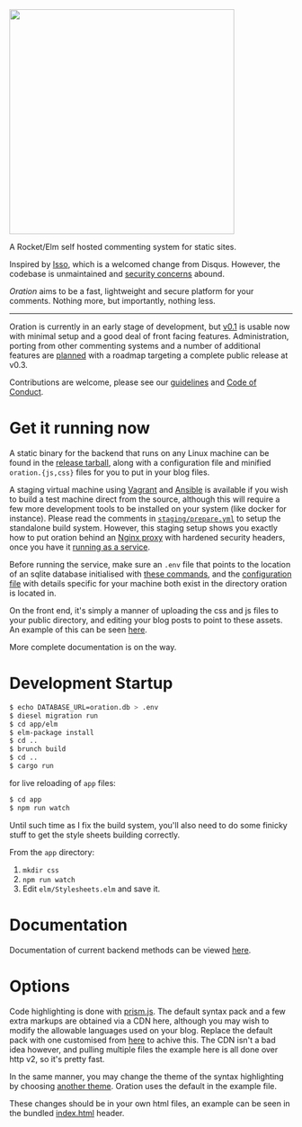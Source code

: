 <img src="https://libbum.github.io/oration/logo_wbl.svg" width=400 px />

A Rocket/Elm self hosted commenting system for static sites.

Inspired by [Isso](https://posativ.org/isso/), which is a welcomed change from Disqus.
However, the codebase is unmaintained and [security concerns](https://axiomatic.neophilus.net/posts/2017-04-16-from-disqus-to-isso.html) abound.

*Oration* aims to be a fast, lightweight and secure platform for your comments. Nothing more, but importantly, nothing less.

---

Oration is currently in an early stage of development, but [v0.1](https://github.com/Libbum/oration/releases/tag/v0.1.1) is usable now with minimal setup and a good deal of front facing features.
Administration, porting from other commenting systems and a number of additional features are [planned](https://github.com/Libbum/oration/milestones) with a roadmap targeting a complete public release at v0.3.

Contributions are welcome, please see our [guidelines](CONTRIBUTING.md) and [Code of Conduct](CODE_OF_CONDUCT.md).

# Get it running now

A static binary for the backend that runs on any Linux machine can be found in the [release tarball](https://github.com/Libbum/oration/releases/download/v0.1/oration-v0.1.tar.gz), along with a configuration file and minified `oration.{js,css}` files for you to put in your blog files.

A staging virtual machine using [Vagrant](https://www.vagrantup.com/) and [Ansible](https://www.ansible.com/) is available if you wish to build a test machine direct from the source, although this will require a few more development tools to be installed on your system (like docker for instance).
Please read the comments in [`staging/prepare.yml`](staging/prepare.yml) to setup the standalone build system.
However, this staging setup shows you exactly how to put oration behind an [Nginx proxy](staging/config/nginx.vhost.conf) with hardened security headers, once you have it [running as a service](staging/config/oration.service).

Before running the service, make sure an `.env` file that points to the location of an sqlite database initialised with [these commands](migrations/20170719094701_create_oration/up.sql), and the [configuration file](oration.yaml) with details specific for your machine both exist in the directory oration is located in.

On the front end, it's simply a manner of uploading the css and js files to your public directory, and editing your blog posts to point to these assets.
An example of this can be seen [here](app/static/post-1.html).

More complete documentation is on the way.

# Development Startup

```bash
$ echo DATABASE_URL=oration.db > .env
$ diesel migration run
$ cd app/elm
$ elm-package install
$ cd ..
$ brunch build
$ cd ..
$ cargo run
```

for live reloading of `app` files:

```bash
$ cd app
$ npm run watch
```

Until such time as I fix the build system, you'll also need to do some finicky stuff to get the style sheets building correctly.

From the `app` directory:
1. `mkdir css`
2. `npm run watch`
3. Edit `elm/Stylesheets.elm` and save it.

# Documentation

Documentation of current backend methods can be viewed [here](https://libbum.github.io/oration/oration/index.html).

# Options

Code highlighting is done with [prism.js](http://prismjs.com/).
The default syntax pack and a few extra markups are obtained via a CDN here, although you may wish to modify the allowable languages used on your blog.
Replace the default pack with one customised from [here](http://prismjs.com/download.html) to achive this.
The CDN isn't a bad idea however, and pulling multiple files the example here is all done over http v2, so it's pretty fast.

In the same manner, you may change the theme of the syntax highlighting by choosing [another theme](https://github.com/PrismJS/prism/tree/gh-pages/themes).
Oration uses the default in the example file.

These changes should be in your own html files, an example can be seen in the bundled [index.html](app/static/index.html) header.
